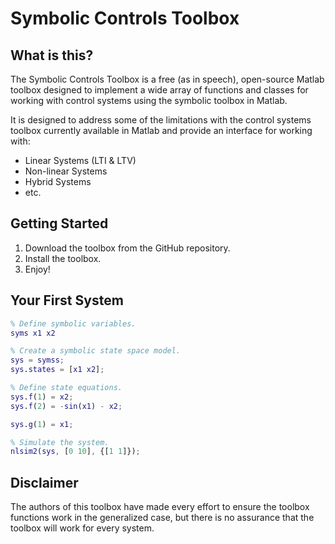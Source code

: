 # Symbolic Controls Toolbox

## What is this?
The Symbolic Controls Toolbox is a free (as in speech), open-source Matlab
toolbox designed to implement a wide array of functions and classes for working
with control systems using the symbolic toolbox in Matlab.

It is designed to address some of the limitations with the control systems toolbox currently available in Matlab and provide an interface for working with:
- Linear Systems (LTI & LTV)
- Non-linear Systems
- Hybrid Systems
- etc.

## Getting Started
1. Download the toolbox from the GitHub repository.
1. Install the toolbox.
1. Enjoy!

## Your First System
```matlab
% Define symbolic variables.
syms x1 x2

% Create a symbolic state space model.
sys = symss;
sys.states = [x1 x2];

% Define state equations.
sys.f(1) = x2;
sys.f(2) = -sin(x1) - x2;

sys.g(1) = x1;

% Simulate the system.
nlsim2(sys, [0 10], {[1 1]});
```

## Disclaimer
The authors of this toolbox have made every effort to ensure the toolbox functions work in the generalized case, but there is no assurance that the toolbox will work for every system.
